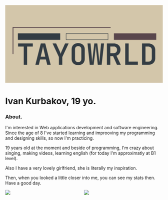 <img src="./head.webp" alt="logo"/>


# Ivan Kurbakov, 19 yo.

### About.

I'm interested in Web applications development and software engineering. Since the age of 8 I've started learning and improoving my programming and designing skills, so now I'm practicing.

19 years old at the moment and beside of programming, I'm crazy about singing, making videos, learning english (for today I'm approximatly at B1 level).

Also I have a very lovely girlfriend, she is literally my inspiration.

Then, when you looked a little closer into me, you can see my stats then. Have a good day.

<div style="display:flex; width: 100%; justify-items: between; align-items:start;">
  <img style="width:100%; margin-bottom:200px;" src="https://github-readme-stats.vercel.app/api?username=tayowrld&show_icons=true&theme=onedark)"/>
  <img style="width:100%" src="https://github-readme-stats.vercel.app/api/top-langs/?username=tayowrld&theme=onedark)"/>
</div>
